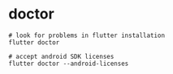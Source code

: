 # doctor

```shell
# look for problems in flutter installation
flutter doctor

# accept android SDK licenses
flutter doctor --android-licenses
```
